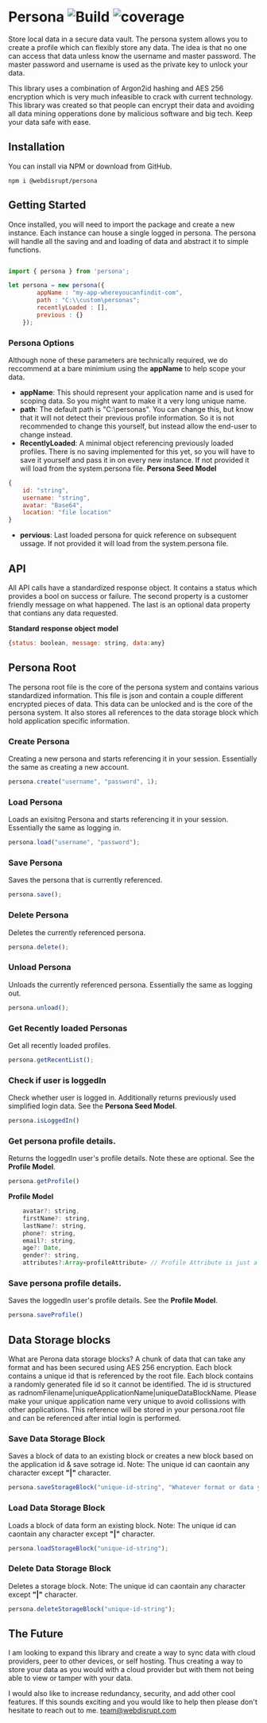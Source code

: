 

# Persona ![Build](https://img.shields.io/github/package-json/v/WebDisrupt/persona/master?label=Stable%20Version) ![coverage](https://img.shields.io/badge/coverage-87%5-green)
Store local data in a secure data vault. The persona system allows you to create a profile which can flexibly store any data. The idea is that no one can access that data unless know the username and master password. The master password and username is used as the private key to unlock your data.

This library uses a combination of Argon2id hashing and AES 256 encryption which is very much infeasible to crack with current technology. This library was created so that people can encrypt their data and avoiding all data mining opperations done by malicious software and big tech. Keep your data safe with ease. 


## Installation 

You can install via NPM or download from GitHub.
```
npm i @webdisrupt/persona
```

## Getting Started
Once installed, you will need to import the package and create a new instance. Each instance can house a single logged in persona. The persona will handle all the saving and and loading of data and abstract it to simple functions.

```javascript

import { persona } from 'persona';

let persona = new persona({ 
        appName : "my-app-whereyoucanfindit-com",
        path : "C:\\custom\personas";
        recentlyLoaded : [],
        previous : {}
    });

```

### Persona Options
Although none of these parameters are technically required, we do reccommend at a bare minimium using the **appName** to help scope your data.
- **appName**: This should represent your application name and is used for scoping data. So you might want to make it a very long unique name.
- **path**: The default path is "C:\\personas". You can change this, but know that it will not detect their previous profile information. So it is not recommended to change this yourself, but instead allow the end-user to change instead.
- **RecentlyLoaded**: A minimal object referencing previously loaded profiles. There is no saving implemented for this yet, so you will have to save it yourself and pass it in on every new instance. If not provided it will load from the system.persona file.
**Persona Seed Model**
```javascript
{ 
    id: "string", 
    username: "string", 
    avatar: "Base64", 
    location: "file location" 
}
```
- **pervious**: Last loaded persona for quick reference on subsequent ussage. If not provided it will load from the system.persona file.

## API

All API calls have a standardized response object. It contains a status which provides a bool on success or failure. The second property is a customer friendly message on what happened. The last is an optional data property that contians any data requested.

**Standard response object model**
```javascript
{status: boolean, message: string, data:any}
```

## Persona Root

The persona root file is the core of the persona system and contains various standardized information. This file is json and contain a couple different encrypted pieces of data. This data can be unlocked and is the core of the persona system. It also stores all references to the data storage block which hold application specific information.

### **Create Persona**
Creating a new persona and starts referencing it in your session.
Essentially the same as creating a new account.
```javascript
persona.create("username", "password", 1);
```

### **Load Persona**
Loads an exisitng Persona and starts referencing it in your session. Essentially the same as logging in.
```javascript
persona.load("username", "password");
```

### **Save Persona**
Saves the persona that is currently referenced.
```javascript
persona.save();
```

### **Delete Persona**
 Deletes the currently referenced persona.
```javascript
persona.delete();
```

### **Unload Persona**
Unloads the currently referenced persona. Essentially the same as logging out.
```javascript
persona.unload();
```

### **Get Recently loaded Personas**
Get all recently loaded profiles.
```javascript
persona.getRecentList();
```

### **Check if user is loggedIn**
Check whether user is logged in. Additionally returns previously used simplified login data. See the **Persona Seed Model**.
```javascript
persona.isLoggedIn()
```

### **Get persona profile details.**
 Returns the loggedIn user's profile details. Note these are optional. See the **Profile Model**.
```javascript
persona.getProfile()
```
**Profile Model**
```javascript
    avatar?: string,
    firstName?: string,
    lastName?: string,
    phone?: string,
    email?: string,
    age?: Date,
    gender?: string,
    attributes?:Array<profileAttribute> // Profile Attribute is just a simple key value pair.
```

### **Save persona profile details.**
 Saves the loggedIn user's profile details. See the **Profile Model**.
```javascript
persona.saveProfile()
```

## Data Storage blocks

What are Perona data storage blocks? A chunk of data that can take any format and has been  secured using AES 256 encryption. Each block contains a unique id that is referenced by the root file. Each block contains a randomly generated file id so it cannot be identified. The id is structured as radnomFilename|uniqueApplicationName|uniqueDataBlockName. Please make your unique application name very unique to avoid collissions with other applications. This reference will be stored in your persona.root file and can be referenced after intial login is performed. 


### **Save Data Storage Block**
Saves a block of data to an existing block or creates a new block based on the application id & save sotrage id. Note: The unique id can caontain any character except **"|"** character. 
```javascript
persona.saveStorageBlock("unique-id-string", "Whatever format or data you want to save.")
```

### **Load Data Storage Block**
Loads a block of data form an existing block. Note: The unique id can caontain any character except **"|"** character. 
```javascript
persona.loadStorageBlock("unique-id-string");
```

### **Delete Data Storage Block**
Deletes a storage block. Note: The unique id can caontain any character except **"|"** character.
```javascript
persona.deleteStorageBlock("unique-id-string");
```

## The Future
I am looking to expand this library and create a way to sync data with cloud providers, peer to other devices, or self hosting. Thus creating a way to store your data as you would with a cloud provider but with them not being able to view or tamper with your data.

I would also like to increase redundancy, security, and add other cool features. If this sounds exciting and you would like to help then please don't hesitate to reach out to me. team@webdisrupt.com